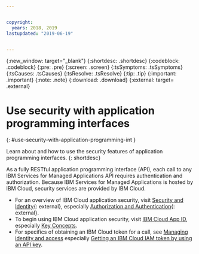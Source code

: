 ```yaml
---


copyright:
  years: 2018, 2019
lastupdated: "2019-06-19"


---
```


{:new_window: target="_blank"} 
{:shortdesc: .shortdesc} 
{:codeblock: .codeblock} 
{:pre: .pre} 
{:screen: .screen} 
{:tsSymptoms: .tsSymptoms} 
{:tsCauses: .tsCauses} 
{:tsResolve: .tsResolve} 
{:tip: .tip} 
{:important: .important} 
{:note: .note} 
{:download: .download} 
{:external: target= .external} 

# Use security with application programming interfaces
{: #use-security-with-application-programming-int } 

Learn about and how to use the security features of application programming interfaces.
{: shortdesc} 

As a fully RESTful application programming interface (API), each call to
any IBM Services for Managed Applications API requires authentication
and authorization. Because IBM Services for Managed Applications is
hosted by IBM Cloud, security services are provided by IBM Cloud.

  - For an overview of IBM Cloud application security, visit [Security
    and Identity](https://test.cloud.ibm.com/apidocs?category=security){: external},
    especially [Authorization and
    Authentication](https://test.cloud.ibm.com/apidocs/app-id/auth){: external}.
  - To begin using IBM Cloud application security, visit [IBM Cloud App
    ID](/docs/services/appid/index.html#gettingstarted),
    especially [Key
    Concepts](/docs/services/appid/authorization.html#key-concepts).
  - For specifics of obtaining an IBM Cloud token for a call, see
    [Managing identity and
    access](/docs/iam/quickstart.html#getstarted)
    especially [Getting an IBM Cloud IAM token by using an API
    key](/docs/iam/apikey_iamtoken.html#iamtoken_from_apikey).
